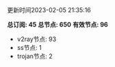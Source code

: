 更新时间2023-02-05 21:35:16

**总订阅: 45**
**总节点: 650**
**有效节点: 96**
- v2ray节点: 93
- ss节点: 1
- trojan节点: 2
